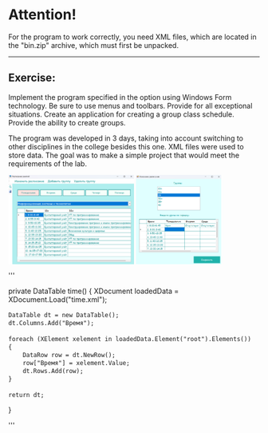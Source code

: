 # **Attention!**
For the program to work correctly, you need XML files, which are located in the "bin.zip" archive, which must first be unpacked.
___
## Exercise:

Implement the program specified in the option using Windows Form technology. Be sure to use menus and toolbars. Provide for all exceptional situations. Create an application for creating a group class schedule. Provide the ability to create groups.

The program was developed in 3 days, taking into account switching to other disciplines in the college besides this one. XML files were used to store data. The goal was to make a simple project that would meet the requirements of the lab.


<img align="center" src="https://github.com/alenoktee/Schedule/blob/master/Main.png" width="50%" height="35%"></img>
<img align="center" src="https://github.com/alenoktee/Schedule/blob/master/Edit.png" width="34%" height="40%"></img>

'''

private DataTable time()
{
    XDocument loadedData = XDocument.Load("time.xml");

    DataTable dt = new DataTable();
    dt.Columns.Add("Время");

    foreach (XElement xelement in loadedData.Element("root").Elements())
    {
        DataRow row = dt.NewRow();
        row["Время"] = xelement.Value;
        dt.Rows.Add(row);
    }

    return dt;
}

'''
